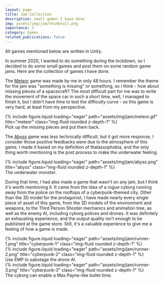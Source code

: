 ```yaml
---
layout: page
title: Jam Collection
description: small games I have done
img: assets/img/jam/thumbnail.png
importance: 3
category: Games
related_publications: false
---
```


All games mentioned below are written in Unity.

In summer 2020, I wanted to do something during the lockdown, so I decided to do some small games and post them on some random game jams. Here are the collection of games I have done.

The [Meteor](https://vincenthu0326.itch.io/meteor) game was made by me in only 48 hours. I remember the theme for the jam was "something is missing" or something, so I think - how about missing pieces of a spacecraft? The most difficult part for me was to write the movement of the space car in such a short time, well, I managed to finish it, but I didn't have time to test the difficulty curve - so this game is very hard, at least from my perspective.

<div class="row">
    <div class="col-sm mt-3 mt-md-0">
        {% include figure.liquid loading="eager" path="assets/img/jam/meteor.gif" title="meteor" class="img-fluid rounded z-depth-1" %}
    </div>
</div>
<div class="caption">
    Pick up the missing pieces and put them back.
</div>

The [Abyss](https://vincenthu0326.itch.io/abyss) game was less technically difficult, but it got more response, I consider those positive feedbacks were due to the atmosphere of this game. I made it based on my definition of thalassophobia, and the only thing worth mentioning is the post process to make the underwater feeling.

<div class="row">
    <div class="col-sm mt-3 mt-md-0">
        {% include figure.liquid loading="eager" path="assets/img/jam/abyss.png" title="abyss" class="img-fluid rounded z-depth-1" %}
    </div>
</div>
<div class="caption">
    The underwater monster.
</div>

During that time, I had also made a game that wasn't on any jam, but I think it's worth mentioning it. It came from the idea of a rogue cyborg running away from the police on the rooftops of a cyberpunk-themed city. Other than the 3D model for the protagonist, I have made nearly every single piece of asset of this game, from the 3D models of the environment and weapons, to the Third Person Shooter mechanics and animation tree, as well as the enemy AI, including cyborg polices and drones. It was definitely an exhausting experience, and the output quality isn't enough to be published at the game store. Still, it's a valuable experience to give me a feeling of how a game is made.

<div class="row">
    <div class="col-sm mt-3 mt-md-0">
        {% include figure.liquid loading="eager" path="assets/img/jam/runner-1.png" title="cyberpunk-1" class="img-fluid rounded z-depth-1" %}
    </div>
</div>

<div class="row">
    <div class="col-sm mt-3 mt-md-0">
        {% include figure.liquid loading="eager" path="assets/img/jam/runner-2.png" title="cyberpunk-2" class="img-fluid rounded z-depth-1" %}
    </div>
</div>
<div class="caption">
    Use EMP to sabotage the drone AI.
</div>

<div class="row">
    <div class="col-sm mt-3 mt-md-0">
        {% include figure.liquid loading="eager" path="assets/img/jam/runner-3.png" title="cyberpunk-3" class="img-fluid rounded z-depth-1" %}
    </div>
</div>
<div class="caption">
    The cyborg can enable a Max Payne-like bullet time.
</div>